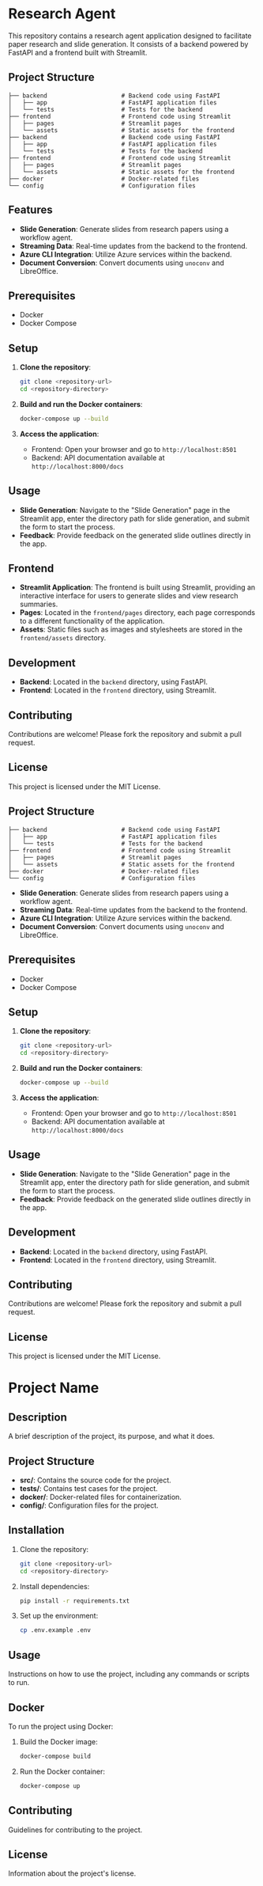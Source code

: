 # Research Agent

This repository contains a research agent application designed to facilitate paper research and slide generation. It consists of a backend powered by FastAPI and a frontend built with Streamlit.

## Project Structure

```
├── backend                     # Backend code using FastAPI
│   ├── app                     # FastAPI application files
│   └── tests                   # Tests for the backend
├── frontend                    # Frontend code using Streamlit
│   ├── pages                   # Streamlit pages
│   └── assets                  # Static assets for the frontend
├── backend                     # Backend code using FastAPI
│   ├── app                     # FastAPI application files
│   └── tests                   # Tests for the backend
├── frontend                    # Frontend code using Streamlit
│   ├── pages                   # Streamlit pages
│   └── assets                  # Static assets for the frontend
├── docker                      # Docker-related files
└── config                      # Configuration files
```

## Features

- **Slide Generation**: Generate slides from research papers using a workflow agent.
- **Streaming Data**: Real-time updates from the backend to the frontend.
- **Azure CLI Integration**: Utilize Azure services within the backend.
- **Document Conversion**: Convert documents using `unoconv` and LibreOffice.

## Prerequisites

- Docker
- Docker Compose

## Setup

1. **Clone the repository**:
   ```bash
   git clone <repository-url>
   cd <repository-directory>
   ```

2. **Build and run the Docker containers**:
   ```bash
   docker-compose up --build
   ```

3. **Access the application**:
   - Frontend: Open your browser and go to `http://localhost:8501`
   - Backend: API documentation available at `http://localhost:8000/docs`

## Usage

- **Slide Generation**: Navigate to the "Slide Generation" page in the Streamlit app, enter the directory path for slide generation, and submit the form to start the process.
- **Feedback**: Provide feedback on the generated slide outlines directly in the app.

## Frontend

- **Streamlit Application**: The frontend is built using Streamlit, providing an interactive interface for users to generate slides and view research summaries.
- **Pages**: Located in the `frontend/pages` directory, each page corresponds to a different functionality of the application.
- **Assets**: Static files such as images and stylesheets are stored in the `frontend/assets` directory.

## Development

- **Backend**: Located in the `backend` directory, using FastAPI.
- **Frontend**: Located in the `frontend` directory, using Streamlit.

## Contributing

Contributions are welcome! Please fork the repository and submit a pull request.

## License

This project is licensed under the MIT License.

## Project Structure

```
├── backend                     # Backend code using FastAPI
│   ├── app                     # FastAPI application files
│   └── tests                   # Tests for the backend
├── frontend                    # Frontend code using Streamlit
│   ├── pages                   # Streamlit pages
│   └── assets                  # Static assets for the frontend
├── docker                      # Docker-related files
└── config                      # Configuration files
```

- **Slide Generation**: Generate slides from research papers using a workflow agent.
- **Streaming Data**: Real-time updates from the backend to the frontend.
- **Azure CLI Integration**: Utilize Azure services within the backend.
- **Document Conversion**: Convert documents using `unoconv` and LibreOffice.

## Prerequisites

- Docker
- Docker Compose

## Setup

1. **Clone the repository**:
   ```bash
   git clone <repository-url>
   cd <repository-directory>
   ```

2. **Build and run the Docker containers**:
   ```bash
   docker-compose up --build
   ```

3. **Access the application**:
   - Frontend: Open your browser and go to `http://localhost:8501`
   - Backend: API documentation available at `http://localhost:8000/docs`

## Usage

- **Slide Generation**: Navigate to the "Slide Generation" page in the Streamlit app, enter the directory path for slide generation, and submit the form to start the process.
- **Feedback**: Provide feedback on the generated slide outlines directly in the app.

## Development

- **Backend**: Located in the `backend` directory, using FastAPI.
- **Frontend**: Located in the `frontend` directory, using Streamlit.

## Contributing

Contributions are welcome! Please fork the repository and submit a pull request.

## License

This project is licensed under the MIT License.
# Project Name

## Description

A brief description of the project, its purpose, and what it does.

## Project Structure

- **src/**: Contains the source code for the project.
- **tests/**: Contains test cases for the project.
- **docker/**: Docker-related files for containerization.
- **config/**: Configuration files for the project.

## Installation

1. Clone the repository:
   ```bash
   git clone <repository-url>
   cd <repository-directory>
   ```

2. Install dependencies:
   ```bash
   pip install -r requirements.txt
   ```

3. Set up the environment:
   ```bash
   cp .env.example .env
   ```

## Usage

Instructions on how to use the project, including any commands or scripts to run.

## Docker

To run the project using Docker:

1. Build the Docker image:
   ```bash
   docker-compose build
   ```

2. Run the Docker container:
   ```bash
   docker-compose up
   ```

## Contributing

Guidelines for contributing to the project.

## License

Information about the project's license.
